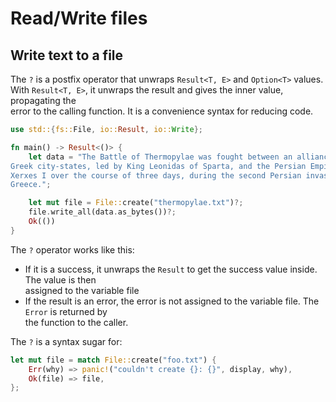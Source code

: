 # Read/Write files 


## Write text to a file 

The `?` is a postfix operator that unwraps `Result<T, E>` and `Option<T>` values.  
With `Result<T, E>`, it unwraps the result and gives the inner value, propagating the  
error to the calling function. It is a convenience syntax for reducing code.  

```rust
use std::{fs::File, io::Result, io::Write};

fn main() -> Result<()> {
    let data = "The Battle of Thermopylae was fought between an alliance of
Greek city-states, led by King Leonidas of Sparta, and the Persian Empire of
Xerxes I over the course of three days, during the second Persian invasion of
Greece.";

    let mut file = File::create("thermopylae.txt")?;
    file.write_all(data.as_bytes())?;
    Ok(())
}
```

The `?` operator works like this: 

- If it is a success, it unwraps the `Result` to get the success value inside. The value is then  
  assigned to the variable file  
- If the result is an error, the error is not assigned to the variable file. The `Error` is returned by  
  the function to the caller.

The `?` is a syntax sugar for: 

```rust
let mut file = match File::create("foo.txt") {
    Err(why) => panic!("couldn't create {}: {}", display, why),
    Ok(file) => file,
};
```
